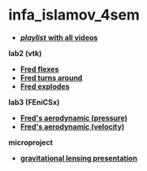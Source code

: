# infa_islamov_4sem

* [***playlist*** **with all videos**](https://www.youtube.com/playlist?list=PLh0dLzIF_Wfczf_OldBakDzfDqbLyXtIM)

**lab2 (vtk)**
* [**Fred flexes**](https://youtu.be/9Y_auSCmgcU)
* [**Fred turns around**](https://youtu.be/BfOuuIA-a6U)
* [**Fred explodes**](https://youtu.be/RhjlXyjD31U)

**lab3 (FEniCSx)**
* [**Fred's aerodynamic (pressure)**](https://youtu.be/B29gHbTuGYo)
* [**Fred's aerodynamic (velocity)**](https://youtu.be/XSIdefUJJ98)

**microproject**
* [**gravitational lensing presentation**](https://youtu.be/nmlw9BvqGDM)

